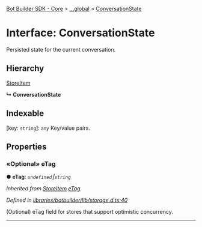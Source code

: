 [Bot Builder SDK - Core](../README.md) > [__global](../modules/botbuilder.__global.md) > [ConversationState](../interfaces/botbuilder.__global.conversationstate.md)



# Interface: ConversationState


Persisted state for the current conversation.

## Hierarchy


 [StoreItem](botbuilder.storeitem.md)

**↳ ConversationState**







## Indexable

\[key: `string`\]:&nbsp;`any`
Key/value pairs.



## Properties
<a id="etag"></a>

### «Optional» eTag

**●  eTag**:  *`undefined`⎮`string`* 

*Inherited from [StoreItem](botbuilder.storeitem.md).[eTag](botbuilder.storeitem.md#etag)*

*Defined in [libraries/botbuilder/lib/storage.d.ts:40](https://github.com/Microsoft/botbuilder-js/blob/a28edbb/libraries/botbuilder/lib/storage.d.ts#L40)*



(Optional) eTag field for stores that support optimistic concurrency.




___


